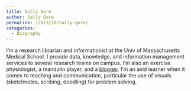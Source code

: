 ```yaml
---
title: Sally Gore
author: Sally Gore
permalink: /2013/10/sally-gore/
categories:
  - Biography
---
```

I&#8217;m a research librarian and informationist at the Univ of Massachusetts Medical School. I provide data, knowledge, and information management services to several research teams on campus. I&#8217;m also an exercise physiologist, a mandolin player, and a <a title="A Librarian by Any Other Name" href="http://librarianhats.net" target="_blank">blogger</a>. I&#8217;m an avid learner when it comes to teaching and communication, particular the use of visuals (sketchnotes, scribing, doodling) for problem solving.
